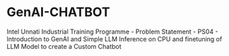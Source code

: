 # GenAI-CHATBOT
Intel Unnati Industrial Training Programme - Problem Statement - PS04 -  Introduction to GenAI and Simple LLM Inference on CPU and finetuning of LLM Model to create a Custom Chatbot
